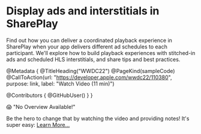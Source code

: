 # Display ads and interstitials in SharePlay

Find out how you can deliver a coordinated playback experience in SharePlay when your app delivers different ad schedules to each participant. We'll explore how to build playback experiences with stitched-in ads and scheduled HLS interstitials, and share tips and best practices.

@Metadata {
   @TitleHeading("WWDC22")
   @PageKind(sampleCode)
   @CallToAction(url: "https://developer.apple.com/wwdc22/110380", purpose: link, label: "Watch Video (11 min)")

   @Contributors {
      @GitHubUser(<replace this with your GitHub handle>)
   }
}

😱 "No Overview Available!"

Be the hero to change that by watching the video and providing notes! It's super easy:
 [Learn More…](https://wwdcnotes.com/documentation/wwdcnotes/contributing)
